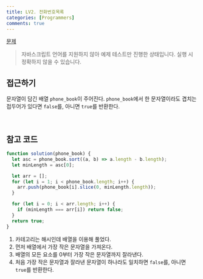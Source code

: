 ```yaml
---
title: LV2. 전화번호목록
categories: [Programmers]
comments: true
---
```


[문제](https://programmers.co.kr/learn/courses/30/lessons/42577)

> 자바스크립트 언어를 지원하지 않아 예제 테스트만 진행한 상태입니다. 실행 시 정확하지 않을 수 있습니다.

## 접근하기

문자열이 담긴 배열 `phone_book`이 주어진다. `phone_book`에서 한 문자열이라도 겹치는 접두어가 있다면 `false`를, 아니면 `true`를 반환한다.

<br>

## 참고 코드

```js
function solution(phone_book) {
  let asc = phone_book.sort((a, b) => a.length - b.length);
  let minLength = asc[0];

  let arr = [];
  for (let i = 1; i < phone_book.length; i++) {
    arr.push(phone_book[i].slice(0, minLength.length));
  }

  for (let i = 0; i < arr.length; i++) {
    if (minLength === arr[i]) return false;
  }
  return true;
}
```

1. 카테고리는 해시인데 배열을 이용해 풀었다.
2. 먼저 배열에서 가장 작은 문자열을 가져온다.
3. 배열의 모든 요소를 0부터 가장 작은 문자열까지 잘라낸다.
4. 처음 가장 작은 문자열과 잘라낸 문자열이 하나라도 일치하면 `false`를, 아니면 `true`를 반환한다.
